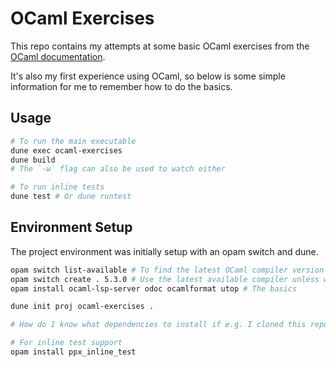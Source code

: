 # OCaml Exercises

This repo contains my attempts at some basic OCaml exercises from the [OCaml documentation](https://ocaml.org/exercises).

It's also my first experience using OCaml, so below is some simple information for me to remember how to do the basics.

## Usage

```sh
# To run the main executable
dune exec ocaml-exercises
dune build
# The `-w` flag can also be used to watch either

# To run inline tests
dune test # Or dune runtest
```

## Environment Setup

The project environment was initially setup with an opam switch and dune.

```sh
opam switch list-available # To find the latest OCaml compiler version
opam switch create . 5.3.0 # Use the latest available compiler unless we care otherwise
opam install ocaml-lsp-server odoc ocamlformat utop # The basics

dune init proj ocaml-exercises .

# How do I know what dependencies to install if e.g. I cloned this repo?

# For inline test support
opam install ppx_inline_test
```
